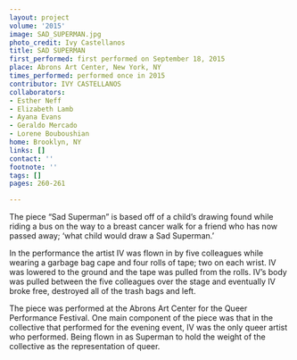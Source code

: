 ```yaml
---
layout: project
volume: '2015'
image: SAD_SUPERMAN.jpg
photo_credit: Ivy Castellanos
title: SAD SUPERMAN
first_performed: first performed on September 18, 2015
place: Abrons Art Center, New York, NY
times_performed: performed once in 2015
contributor: IVY CASTELLANOS
collaborators:
- Esther Neff
- Elizabeth Lamb
- Ayana Evans
- Geraldo Mercado
- Lorene Bouboushian
home: Brooklyn, NY
links: []
contact: ''
footnote: ''
tags: []
pages: 260-261

---
```


The piece “Sad Superman” is based off of a child’s drawing found while riding a bus on the way to a breast cancer walk for a friend who has now passed away; ‘what child would draw a Sad Superman.’

In the performance the artist IV was flown in by five colleagues while wearing a garbage bag cape and four rolls of tape; two on each wrist. IV was lowered to the ground and the tape was pulled from the rolls. IV’s body was pulled between the five colleagues over the stage and eventually IV broke free, destroyed all of the trash bags and left.

The piece was performed at the Abrons Art Center for the Queer Performance Festival. One main component of the piece was that in the collective that performed for the evening event, IV was the only queer artist who performed. Being flown in as Superman to hold the weight of the collective as the representation of queer.
